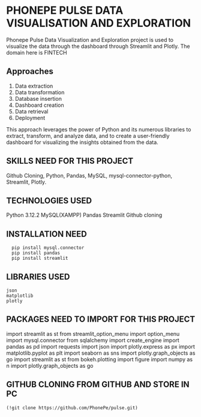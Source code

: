 # PHONEPE PULSE DATA VISUALISATION AND EXPLORATION
Phonepe Pulse Data Visualization and Exploration project is used to visualize the data through the dashboard through Streamlit and Plotly. The domain here is FINTECH

## Approaches
1. Data extraction
2. Data transformation
3. Database insertion
4. Dashboard creation
5. Data retrieval
6. Deployment

This approach leverages the power of Python and its numerous libraries to extract,
transform, and analyze data, and to create a user-friendly dashboard for visualizing
the insights obtained from the data.


## SKILLS NEED FOR THIS PROJECT
Github Cloning, 
Python, 
Pandas, 
MySQL,
mysql-connector-python, 
Streamlit,
Plotly.

## TECHNOLOGIES USED
  Python 3.12.2
  MySQL(XAMPP)
  Pandas
  Streamlit
  Github cloning
  
## INSTALLATION NEED
      pip install mysql.connector
      pip install pandas
      pip install streamlit

##  LIBRARIES USED
    json
    matplotlib
    plotly

## PACKAGES NEED TO IMPORT FOR THIS PROJECT

import streamlit as st
from streamlit_option_menu import option_menu
import mysql.connector
from sqlalchemy import create_engine
import pandas as pd
import requests
import json
import plotly.express as px
import matplotlib.pyplot as plt
import seaborn as sns
import plotly.graph_objects as go
import streamlit as st
from bokeh.plotting import figure
import numpy as n
    import plotly.graph_objects as go

  ## GITHUB CLONING FROM GITHUB AND STORE IN PC
    
    (!git clone https://github.com/PhonePe/pulse.git)


    
